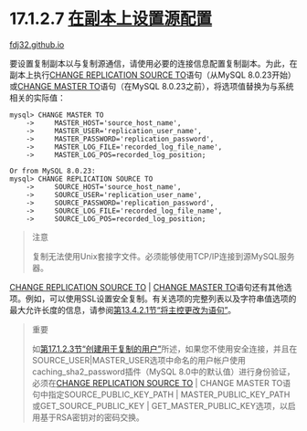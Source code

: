 17.1.2.7 [在副本上设置源配置](https://dev.mysql.com/doc/refman/8.0/en/replication-howto-slaveinit.html)
===
[fdj32.github.io](https://fdj32.github.io)  

要设置复制副本以与复制源通信，请使用必要的连接信息配置复制副本。为此，在副本上执行[CHANGE REPLICATION SOURCE TO](https://dev.mysql.com/doc/refman/8.0/en/change-replication-source-to.html)语句（从MySQL 8.0.23开始）或[CHANGE MASTER TO](https://dev.mysql.com/doc/refman/8.0/en/change-master-to.html)语句（在MySQL 8.0.23之前），将选项值替换为与系统相关的实际值：
```
mysql> CHANGE MASTER TO
    ->     MASTER_HOST='source_host_name',
    ->     MASTER_USER='replication_user_name',
    ->     MASTER_PASSWORD='replication_password',
    ->     MASTER_LOG_FILE='recorded_log_file_name',
    ->     MASTER_LOG_POS=recorded_log_position;

Or from MySQL 8.0.23:
mysql> CHANGE REPLICATION SOURCE TO
    ->     SOURCE_HOST='source_host_name',
    ->     SOURCE_USER='replication_user_name',
    ->     SOURCE_PASSWORD='replication_password',
    ->     SOURCE_LOG_FILE='recorded_log_file_name',
    ->     SOURCE_LOG_POS=recorded_log_position;
```
> 注意
> 
> 复制无法使用Unix套接字文件。必须能够使用TCP/IP连接到源MySQL服务器。 

[CHANGE REPLICATION SOURCE TO](https://dev.mysql.com/doc/refman/8.0/en/change-replication-source-to.html) | [CHANGE MASTER TO](https://dev.mysql.com/doc/refman/8.0/en/change-master-to.html)语句还有其他选项。例如，可以使用SSL设置安全复制。有关选项的完整列表以及字符串值选项的最大允许长度的信息，请参阅[第13.4.2.1节“将主控更改为语句”](https://dev.mysql.com/doc/refman/8.0/en/change-master-to.html)。

> 重要
> 
> 如[第17.1.2.3节“创建用于复制的用户”](https://dev.mysql.com/doc/refman/8.0/en/replication-howto-repuser.html)所述，如果您不使用安全连接，并且在SOURCE_USER|MASTER_USER选项中命名的用户帐户使用caching_sha2_password插件（MySQL 8.0中的默认值）进行身份验证，必须在[CHANGE REPLICATION SOURCE TO](https://dev.mysql.com/doc/refman/8.0/en/change-replication-source-to.html) | CHANGE MASTER TO语句中指定SOURCE_PUBLIC_KEY_PATH | MASTER_PUBLIC_KEY_PATH或GET_SOURCE_PUBLIC_KEY | GET_MASTER_PUBLIC_KEY选项，以启用基于RSA密钥对的密码交换。 